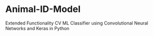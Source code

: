 # Animal-ID-Model
Extended Functionality CV ML Classifier using Convolutional Neural Networks and Keras in Python
